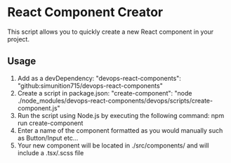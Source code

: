 # React Component Creator

This script allows you to quickly create a new React component in your project.

## Usage

1. Add as a devDependency: "devops-react-components": "github:simunition715/devops-react-components"
2. Create a script in package.json: "create-component": "node ./node_modules/devops-react-components/devops/scripts/create-component.js"
3. Run the script using Node.js by executing the following command: npm run create-component
4. Enter a name of the component formatted as you would manually such as Button/Input etc...
5. Your new component will be located in ./src/components/<component name> and will include a .tsx/.scss file
